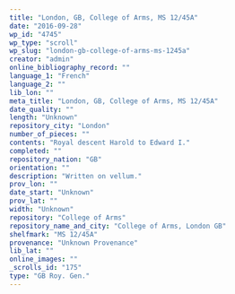 ```yaml
---
title: "London, GB, College of Arms, MS 12/45A"
date: "2016-09-28"
wp_id: "4745"
wp_type: "scroll"
wp_slug: "london-gb-college-of-arms-ms-1245a"
creator: "admin"
online_bibliography_record: ""
language_1: "French"
language_2: ""
lib_lon: ""
meta_title: "London, GB, College of Arms, MS 12/45A"
date_quality: ""
length: "Unknown"
repository_city: "London"
number_of_pieces: ""
contents: "Royal descent Harold to Edward I."
completed: ""
repository_nation: "GB"
orientation: ""
description: "Written on vellum."
prov_lon: ""
date_start: "Unknown"
prov_lat: ""
width: "Unknown"
repository: "College of Arms"
repository_name_and_city: "College of Arms, London GB"
shelfmark: "MS 12/45A"
provenance: "Unknown Provenance"
lib_lat: ""
online_images: ""
_scrolls_id: "175"
type: "GB Roy. Gen."
---
```




